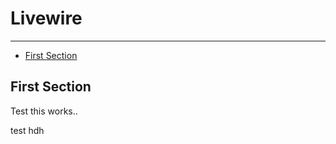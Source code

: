 # Livewire

---

- [First Section](#section-1)

<a name="section-1"></a>
## First Section

Test this works..

test hdh